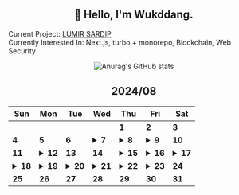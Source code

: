 <div align="center">

## 🙌 Hello, I'm Wukddang.

<div align="left">
  
  Current Project: [LUMIR SARDIP](https://sardip.lumir.space) <br />
  Currently Interested In: Next.js, turbo + monorepo, Blockchain, Web Security
</div>

![Anurag's GitHub stats](https://github-readme-stats.vercel.app/api?username=wukdddang&show_icons=true&theme=radical)


<!--CALENDAR-START-->
## 2024/08

| Sun | Mon | Tue | Wed | Thu | Fri | Sat |
| --- | --- | --- | --- | --- | --- | --- |
|     |     |     |     | **1** | **2** | **3** |
| **4** | **5** | **6** | <details><summary>**7**</summary>NestJS: 코드팩토리 강의 섹션 7-8 수강</details> | <details><summary>**8**</summary>NestJS: 코드팩토리 강의 섹션 9 수강</details> | <details><summary>**9**</summary>NestJS: 코드팩토리 강의 섹션 10 수강</details> | **10** |
| **11** | <details><summary>**12**</summary>NestJS: 코드팩토리 강의 섹션 11 수강</details> | **13** | **14** | <details><summary>**15**</summary>TS: 드림코딩 강의 섹션 0 수강</details> | <details><summary>**16**</summary>TS: 드림코딩 강의 섹션 1 수강</details> | <details><summary>**17**</summary>TS: 드림코딩 강의 섹션 2-1~2-8 수강</details> |
| <details><summary>**18**</summary>TS: 드림코딩 강의 섹션 2~3 수강</details> | <details><summary>**19**</summary>TS: 드림코딩 강의 섹션 4-1~10 수강</details> | <details><summary>**20**</summary>TS: 드림코딩 강의 섹션 4, 5-1~2 수강, Python: 크롤링 연습, SARDIP: 리팩토링 + 수정</details> | <details><summary>**21**</summary>TS: 드림코딩 강의 섹션 5~7, 8-1 수강</details> | <details><summary>**22**</summary>TS: 드림코딩 강의 섹션 8~9, 10-1~3 수강</details> | <details><summary>**23**</summary>TS: 드림코딩 강의 섹션 10, 11-5 수강, NestJS: 코드팩토리 강의 섹션 12 수강</details> | **24** |
| **25** | **26** | **27** | **28** | **29** | **30** | **31** |


<!--CALENDAR-END-->
